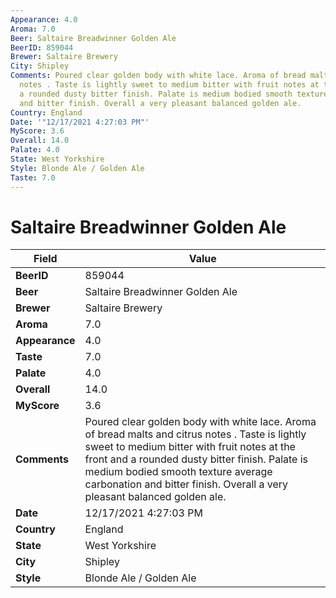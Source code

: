 ```yaml
---
Appearance: 4.0
Aroma: 7.0
Beer: Saltaire Breadwinner Golden Ale
BeerID: 859044
Brewer: Saltaire Brewery
City: Shipley
Comments: Poured clear golden body with white lace. Aroma of bread malts and citrus
  notes . Taste is lightly sweet to medium bitter with fruit notes at the front and
  a rounded dusty bitter finish. Palate is medium bodied smooth texture average carbonation
  and bitter finish. Overall a very pleasant balanced golden ale.
Country: England
Date: '"12/17/2021 4:27:03 PM"'
MyScore: 3.6
Overall: 14.0
Palate: 4.0
State: West Yorkshire
Style: Blonde Ale / Golden Ale
Taste: 7.0
---
```


# Saltaire Breadwinner Golden Ale

| Field         | Value |
|---------------|-------|
| **BeerID** | 859044 |
| **Beer** | Saltaire Breadwinner Golden Ale |
| **Brewer** | Saltaire Brewery |
| **Aroma** | 7.0 |
| **Appearance** | 4.0 |
| **Taste** | 7.0 |
| **Palate** | 4.0 |
| **Overall** | 14.0 |
| **MyScore** | 3.6 |
| **Comments** | Poured clear golden body with white lace. Aroma of bread malts and citrus notes . Taste is lightly sweet to medium bitter with fruit notes at the front and a rounded dusty bitter finish. Palate is medium bodied smooth texture average carbonation and bitter finish. Overall a very pleasant balanced golden ale. |
| **Date** | 12/17/2021 4:27:03 PM |
| **Country** | England |
| **State** | West Yorkshire |
| **City** | Shipley |
| **Style** | Blonde Ale / Golden Ale |
